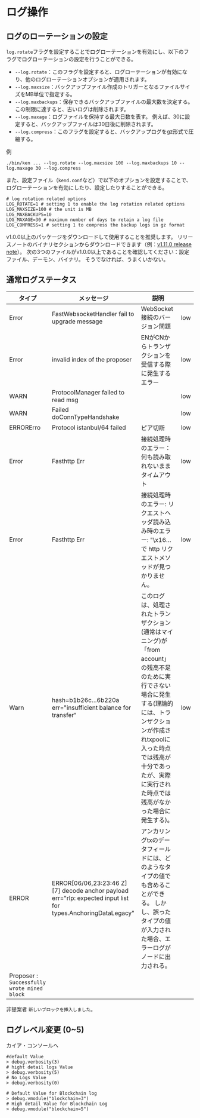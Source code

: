 # ログ操作

## ログのローテーションの設定

`log.rotate`フラグを設定することでログローテーションを有効にし、以下のフラグでログローテーションの設定を行うことができる。

- `--log.rotate`：このフラグを設定すると、ログローテーションが有効になり、他のログローテーションオプションが適用されます。
- `--log.maxsize`：バックアップファイル作成のトリガーとなるファイルサイズをMB単位で指定する。
- `--log.maxbackups`：保存できるバックアップファイルの最大数を決定する。 この制限に達すると、古いログは削除されます。
- `--log.maxage`：ログファイルを保持する最大日数を表す。 例えば、30に設定すると、バックアップファイルは30日後に削除されます。
- `--log.compress`：このフラグを設定すると、バックアップログをgz形式で圧縮する。

例

```
./bin/ken ... --log.rotate --log.maxsize 100 --log.maxbackups 10 --log.maxage 30 --log.compress
```

また、設定ファイル（`kend.conf`など）で以下のオプションを設定することで、ログローテーションを有効にしたり、設定したりすることができる。

```
# log rotation related options
LOG_ROTATE=1 # setting 1 to enable the log rotation related options
LOG_MAXSIZE=100 # the unit is MB
LOG_MAXBACKUPS=10
LOG_MAXAGE=30 # maximum number of days to retain a log file
LOG_COMPRESS=1 # setting 1 to compress the backup logs in gz format
```

v1.0.0以上のパッケージをダウンロードして使用することを推奨します。 リリースノートのバイナリセクションからダウンロードできます（例：[v1.11.0 release note](https://github.com/klaytn/klaytn/releases/tag/v1.11.0)）。 次の3つのファイルがv1.0.0以上であることを確認してください：設定ファイル、デーモン、バイナリ。 そうでなければ、うまくいかない。

## 通常ログステータス

| タイプ                                                         | メッセージ                                                                                                                                                                                                                                                                                      | 説明                                                                                                                                                                                |     |
| ----------------------------------------------------------- | ------------------------------------------------------------------------------------------------------------------------------------------------------------------------------------------------------------------------------------------------------------------------------------------ | --------------------------------------------------------------------------------------------------------------------------------------------------------------------------------- | --- |
| Error                                                       | FastWebsocketHandler fail to upgrade message                                                                                                                                                                                                                                               | WebSocket接続のバージョン問題                                                                                                                                                               | low |
| Error                                                       | invalid index of the proposer                                                                                                                                                                                                                                                              | ENがCNからトランザクションを受信する際に発生するエラー                                                                                                                                                     | low |
| WARN                                                        | ProtocolManager failed to read msg                                                                                                                                                                                                                                                         |                                                                                                                                                                                   | low |
| WARN                                                        | Failed doConnTypeHandshake                                                                                                                                                                                                                                                                 |                                                                                                                                                                                   | low |
| ERRORErro                                                   | Protocol istanbul/64 failed                                                                                                                                                                                                                                                                | ピア切断                                                                                                                                                                              | low |
| Error                                                       | Fasthttp Err                                                                                                                                                                                                                                                                               | 接続処理時のエラー：何も読み取れないままタイムアウト                                                                                                                                                        | low |
| Error                                                       | Fasthttp Err                                                                                                                                                                                                                                                                               | 接続処理時のエラー: リクエストヘッダ読み込み時のエラー: "\x16…で http リクエストメソッドが見つかりません。                                                                                     | low |
| Warn                                                        | hash=b1b26c…6b220a err="insufficient balance for transfer"                                                                                                                                                                                                                                 | このログは、処理されたトランザクション(通常はマイニング)が「from account」の残高不足のために実行できない場合に発生する(理論的には、トランザクションが作成されtxpoolに入った時点では残高が十分であったが、実際に実行された時点では残高がなかった場合に発生する)。 | low |
| ERROR                                                       | ERROR\[06/06,23:23:46 Z] \[7] decode anchor payload err="rlp: expected input list for types.AnchoringDataLegacy" | アンカリングtxのデータフィールドには、どのようなタイプの値でも含めることができる。 しかし、誤ったタイプの値が入力された場合、エラーログがノードに出力される。                                                                                                  |     |
| Proposer : `Successfully wrote mined block` |                                                                                                                                                                                                                                                                                            |                                                                                                                                                                                   |     |

非提案者 `新しいブロックを挿入しました`。

## ログレベル変更 (0~5)

カイア・コンソールへ

```
#default Value
> debug.verbosity(3)
# hight detail logs Value
> debug.verbosity(5)
# No Logs Value
> debug.verbosity(0)

# Default Value for Blockchain log
> debug.vmodule("blockchain=3")
# High detail Value for Blockchain Log
> debug.vmodule("blockchain=5")

```
